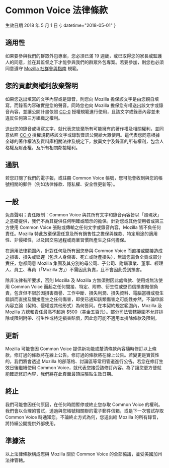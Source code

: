 # Common Voice 法律條款 

生效日期 2018 年 5 月 1 日
{: datetime="2018-05-01" }

## 適用性

如果要參與我們的群眾外包專案，您必須已滿 19 週歲，或已取得您的家長或監護人的同意，並在其監督之下才能參與我們的群眾外包專案。若要參加，則您也必須同意遵守 [Mozilla 社群參與指南](https://www.mozilla.org/about/governance/policies/participation/) 規範。 

## 您的貢獻與權利放棄聲明

如果您送出填寫的文字內容或是錄音，則您向 Mozilla 擔保該文字是由您親自填寫，而錄音內容確實是您的聲音。同時您也向 Mozilla 擔保您有權送出該文字或錄音內容，並讓公開計畫依照 [CC-0](https://creativecommons.org/publicdomain/zero/1.0/) 授權規範進行使用，且該文字或錄音內容並未違反任何第三方組織之權利。 

送出您的錄音或填寫文字，就代表您放棄所有可能擁有的著作權及相關權利，並同意依照 [CC-0](https://creativecommons.org/publicdomain/zero/1.0/) 授權規範將該文字或錄製音訊公開給大眾使用。這代表您同意根據全球的著作權法及資料庫相關法律及規定下，放棄文字及錄音的所有權利，包含人格權及財產權，及所有相關鄰接權利。

## 通訊

若您訂閱了我們的電子報，或註冊 Common Voice 帳號，您可能會收到與您的帳號相關的郵件（例如法律條款、隱私權、安全性更新等）。

## 一般

免責聲明；責任限制：Common Voice 與其所有文字和錄音內容皆以「照現狀」之基礎提供，我們不為其提供任何明確或暗示的擔保。針對您或其他使用者或第三方使用 Common Voice 張貼或傳輸之任何文字或錄音內容，Mozilla 皆不負任何責任。Mozilla 特此放棄保證任意及所有銷售性之擔保與條款、特定用途的適用性、非侵權性，以及因交易過程或商業習慣所產生之任何擔保。

在適用法律範圍內，針對任何及所有因您參與 Common Voice 而直接或間接造成之損害、損失或延遲（包含人身傷害、死亡或財產損失），無論您需負全責或部分責任，您都同意 Mozilla 集團及其分別的母公司、子公司、附屬事業、董事、經理人、員工、專員（「Mozilla 方」）不需因此負責，且不會因此受到損害。

除非法律有所要求，否則 Mozilla 及 Mozilla 方無須對因此處條款、使用或無法使用 Common Voice 而起之任何間接、特定、附帶、衍生性或懲罰信損害賠償負責，包含但不限於因損害商譽、工作中斷、損失利潤、損失資料、電腦當機或發生錯誤而直接及間接產生之任何傷害，即使已通知該類傷害之可能性亦然，不論申訴內容立論（契約、侵權或其他形式）為何皆同。在本契約規定範圍內，Mozilla 及 Mozilla 方總和責任最高不超過 $500（美金五百元）。部分司法管轄範圍不允許排除或限制附帶、衍生性或特定損害賠償，因此您可能不適用本排除條款及限制。

## 更新 

Mozilla 可能會因 Common Voice 提供新功能或釐清條款內容隨時修訂以上條款，修訂過的條款將在線上公告。修訂過的條款將在線上公告。若變更是實質性的，我們將會透過 Mozilla 的部落格、討論區等常用管道進行公告。若您在修訂生效日後繼續使用 Common Voice，就代表您接受該修訂內容。為了讓您更方便就能確認修訂內容，我們將在此頁面最頂端張貼生效日期。

## 終止 

我們可能會因任何原因，在任何時間暫停或終止您存取 Common Voice 的權利。我們會以合理的嘗試，透過與您帳號相關聯的電子郵件信箱，或是下一次嘗試存取 Common Voice 時通知您。不論終止方式為何，您送出給 Mozilla 的所有錄音，將持續公開提供外部使用。

## 準據法

以上法律條款構成您與 Mozilla 關於 Common Voice 的全部協議，並受美國加州法律管轄。
